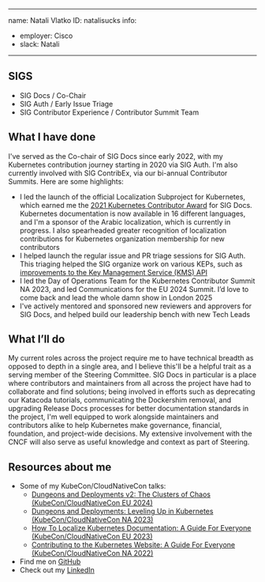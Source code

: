 -------------------------------------------------------------
name: Natali Vlatko
ID: natalisucks
info:
  - employer: Cisco
  - slack: Natali
-------------------------------------------------------------

## SIGS

- SIG Docs / Co-Chair
- SIG Auth / Early Issue Triage
- SIG Contributor Experience / Contributor Summit Team

## What I have done

I've served as the Co-chair of SIG Docs since early 2022, with my Kubernetes contribution journey starting in 2020 via SIG Auth. I'm also currently involved with SIG ContribEx, via our bi-annual Contributor Summits. Here are some highlights:

- I led the launch of the official Localization Subproject for Kubernetes, which earned me the [2021 Kubernetes Contributor Award](https://www.kubernetes.dev/community/awards/2021/) for SIG Docs. Kubernetes documentation is now available in 16 different languages, and I'm a sponsor of the Arabic localization, which is currently in progress. I also spearheaded greater recognition of localization contributions for Kubernetes organization membership for new contributors
- I helped launch the regular issue and PR triage sessions for SIG Auth. This triaging helped the SIG organize work on various KEPs, such as [improvements to the Key Management Service (KMS) API](https://kubernetes.io/blog/2022/09/09/kms-v2-improvements/)
- I led the Day of Operations Team for the Kubernetes Contributor Summit NA 2023, and led Communications for the EU 2024 Summit. I’d love to come back and lead the whole damn show in London 2025
- I've actively mentored and sponsored new reviewers and approvers for SIG Docs, and helped build our leadership bench with new Tech Leads

## What I’ll do

My current roles across the project require me to have technical breadth as opposed to depth in a single area, and I believe this'll be a helpful trait as a serving member of the Steering Committee. SIG Docs in particular is a place where contributors and maintainers from all across the project have had to collaborate and find solutions; being involved in efforts such as deprecating our Katacoda tutorials, communicating the Dockershim removal, and upgrading Release Docs processes for better documentation standards in the project, I'm well equipped to work alongside maintainers and contributors alike to help Kubernetes make governance, financial, foundation, and project-wide decisions. My extensive involvement with the CNCF will also serve as useful knowledge and context as part of Steering.


## Resources about me

- Some of my KubeCon/CloudNativeCon talks:
  - [Dungeons and Deployments v2: The Clusters of Chaos (KubeCon/CloudNativeCon EU 2024)](https://youtu.be/EWJ6Ih_bQbo?si=XRuQ7zcivfFEoz0L)
  - [Dungeons and Deployments: Leveling Up in Kubernetes (KubeCon/CloudNativeCon NA 2023)](https://youtu.be/-CPrDLFM1Aw?si=i-hPLzvFZHg5mAdr)
  - [How To Localize Kubernetes Documentation: A Guide For Everyone (KubeCon/CloudNativeCon EU 2023)](https://kccnceu2023.sched.com/event/1HyUP)
  - [Contributing to the Kubernetes Website: A Guide For Everyone (KubeCon/CloudNativeCon NA 2022)](https://kccncna2022.sched.com/event/182O1/contributing-to-the-kubernetes-website-a-guide-for-everyone-divya-mohan-rey-lejano-suse-tim-bannister-the-scale-factory-natali-vlatko-wayfair-arsh-sharma-okteto)
- Find me on [GitHub](https://github.com/natalisucks)
- Check out my [LinkedIn](https://www.linkedin.com/in/natalivlatko)

